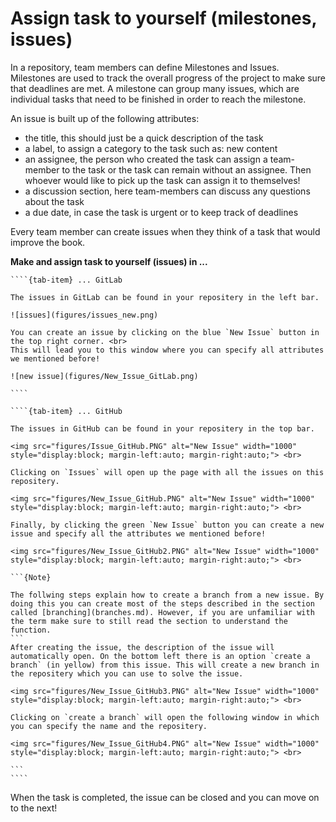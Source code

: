 # Assign task to yourself (milestones, issues)

In a repository, team members can define Milestones and Issues. Milestones are used to track the overall progress of the project to make sure that deadlines are met. A milestone can group many issues, which are individual tasks that need to be finished in order to reach the milestone.

An issue is built up of the following attributes:
- the title, this should just be a quick description of the task 
- a label, to assign a category to the task such as: new content
- an assignee, the person who created the task can assign a team-member to the task or the task can remain without an assignee. Then whoever would like to pick up the task can assign it to themselves!
- a discussion section, here team-members can discuss any questions about the task
- a due date, in case the task is urgent or to keep track of deadlines

Every team member can create issues when they think of a task that would improve the book.

**Make and assign task to yourself (issues) in ...**

`````{tab-set}
````{tab-item} ... GitLab

The issues in GitLab can be found in your repositery in the left bar. 

![issues](figures/issues_new.png)

You can create an issue by clicking on the blue `New Issue` button in the top right corner. <br>
This will lead you to this window where you can specify all attributes we mentioned before!

![new issue](figures/New_Issue_GitLab.png)

````

````{tab-item} ... GitHub

The issues in GitHub can be found in your repositery in the top bar.

<img src="figures/Issue_GitHub.PNG" alt="New Issue" width="1000" style="display:block; margin-left:auto; margin-right:auto;"> <br>

Clicking on `Issues` will open up the page with all the issues on this repositery.

<img src="figures/New_Issue_GitHub.PNG" alt="New Issue" width="1000" style="display:block; margin-left:auto; margin-right:auto;"> <br>

Finally, by clicking the green `New Issue` button you can create a new issue and specify all the attributes we mentioned before!

<img src="figures/New_Issue_GitHub2.PNG" alt="New Issue" width="1000" style="display:block; margin-left:auto; margin-right:auto;"> <br>

```{Note}

The follwing steps explain how to create a branch from a new issue. By doing this you can create most of the steps described in the section called [branching](branches.md). However, if you are unfamiliar with the term make sure to still read the section to understand the function.
```
After creating the issue, the description of the issue will automatically open. On the bottom left there is an option `create a branch` (in yellow) from this issue. This will create a new branch in the repositery which you can use to solve the issue. 

<img src="figures/New_Issue_GitHub3.PNG" alt="New Issue" width="1000" style="display:block; margin-left:auto; margin-right:auto;"> <br>

Clicking on `create a branch` will open the following window in which you can specify the name and the repositery.

<img src="figures/New_Issue_GitHub4.PNG" alt="New Issue" width="1000" style="display:block; margin-left:auto; margin-right:auto;"> <br>

```
````
`````

When the task is completed, the issue can be closed and you can move on to the next!